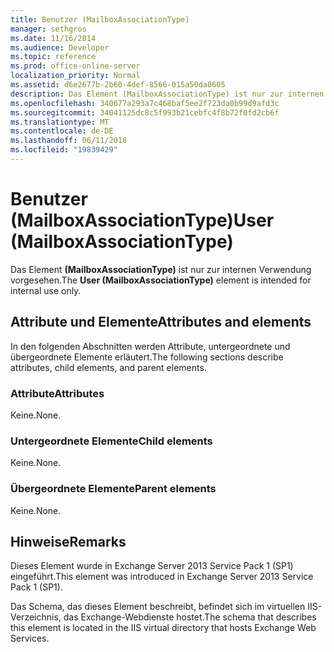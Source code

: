 ```yaml
---
title: Benutzer (MailboxAssociationType)
manager: sethgros
ms.date: 11/16/2014
ms.audience: Developer
ms.topic: reference
ms.prod: office-online-server
localization_priority: Normal
ms.assetid: d6e2677b-2b60-4def-8566-015a50da8605
description: Das Element (MailboxAssociationType) ist nur zur internen Verwendung vorgesehen.
ms.openlocfilehash: 340677a293a7c468baf5ee2f723da0b99d9afd3c
ms.sourcegitcommit: 34041125dc8c5f993b21cebfc4f8b72f0fd2cb6f
ms.translationtype: MT
ms.contentlocale: de-DE
ms.lasthandoff: 06/11/2018
ms.locfileid: "19839429"
---
```

# <a name="user-mailboxassociationtype"></a><span data-ttu-id="997e3-103">Benutzer (MailboxAssociationType)</span><span class="sxs-lookup"><span data-stu-id="997e3-103">User (MailboxAssociationType)</span></span>

<span data-ttu-id="997e3-104">Das Element **(MailboxAssociationType)** ist nur zur internen Verwendung vorgesehen.</span><span class="sxs-lookup"><span data-stu-id="997e3-104">The **User (MailboxAssociationType)** element is intended for internal use only.</span></span> 

## <a name="attributes-and-elements"></a><span data-ttu-id="997e3-105">Attribute und Elemente</span><span class="sxs-lookup"><span data-stu-id="997e3-105">Attributes and elements</span></span>

<span data-ttu-id="997e3-106">In den folgenden Abschnitten werden Attribute, untergeordnete und übergeordnete Elemente erläutert.</span><span class="sxs-lookup"><span data-stu-id="997e3-106">The following sections describe attributes, child elements, and parent elements.</span></span>
  
### <a name="attributes"></a><span data-ttu-id="997e3-107">Attribute</span><span class="sxs-lookup"><span data-stu-id="997e3-107">Attributes</span></span>

<span data-ttu-id="997e3-108">Keine.</span><span class="sxs-lookup"><span data-stu-id="997e3-108">None.</span></span>
  
### <a name="child-elements"></a><span data-ttu-id="997e3-109">Untergeordnete Elemente</span><span class="sxs-lookup"><span data-stu-id="997e3-109">Child elements</span></span>

<span data-ttu-id="997e3-110">Keine.</span><span class="sxs-lookup"><span data-stu-id="997e3-110">None.</span></span>
  
### <a name="parent-elements"></a><span data-ttu-id="997e3-111">Übergeordnete Elemente</span><span class="sxs-lookup"><span data-stu-id="997e3-111">Parent elements</span></span>

<span data-ttu-id="997e3-112">Keine.</span><span class="sxs-lookup"><span data-stu-id="997e3-112">None.</span></span>
  
## <a name="remarks"></a><span data-ttu-id="997e3-113">Hinweise</span><span class="sxs-lookup"><span data-stu-id="997e3-113">Remarks</span></span>

<span data-ttu-id="997e3-114">Dieses Element wurde in Exchange Server 2013 Service Pack 1 (SP1) eingeführt.</span><span class="sxs-lookup"><span data-stu-id="997e3-114">This element was introduced in Exchange Server 2013 Service Pack 1 (SP1).</span></span>
  
<span data-ttu-id="997e3-115">Das Schema, das dieses Element beschreibt, befindet sich im virtuellen IIS-Verzeichnis, das Exchange-Webdienste hostet.</span><span class="sxs-lookup"><span data-stu-id="997e3-115">The schema that describes this element is located in the IIS virtual directory that hosts Exchange Web Services.</span></span>
  

